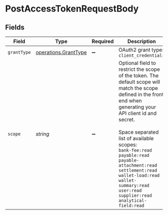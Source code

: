 # PostAccessTokenRequestBody


## Fields

| Field                                                                                                                                                                                                                                                                                                                                                                                | Type                                                                                                                                                                                                                                                                                                                                                                                 | Required                                                                                                                                                                                                                                                                                                                                                                             | Description                                                                                                                                                                                                                                                                                                                                                                          | Example                                                                                                                                                                                                                                                                                                                                                                              |
| ------------------------------------------------------------------------------------------------------------------------------------------------------------------------------------------------------------------------------------------------------------------------------------------------------------------------------------------------------------------------------------ | ------------------------------------------------------------------------------------------------------------------------------------------------------------------------------------------------------------------------------------------------------------------------------------------------------------------------------------------------------------------------------------ | ------------------------------------------------------------------------------------------------------------------------------------------------------------------------------------------------------------------------------------------------------------------------------------------------------------------------------------------------------------------------------------ | ------------------------------------------------------------------------------------------------------------------------------------------------------------------------------------------------------------------------------------------------------------------------------------------------------------------------------------------------------------------------------------ | ------------------------------------------------------------------------------------------------------------------------------------------------------------------------------------------------------------------------------------------------------------------------------------------------------------------------------------------------------------------------------------ |
| `grantType`                                                                                                                                                                                                                                                                                                                                                                          | [operations.GrantType](../../../sdk/models/operations/granttype.md)                                                                                                                                                                                                                                                                                                                  | :heavy_minus_sign:                                                                                                                                                                                                                                                                                                                                                                   | OAuth2 grant type: `client_credentials`                                                                                                                                                                                                                                                                                                                                              |                                                                                                                                                                                                                                                                                                                                                                                      |
| `scope`                                                                                                                                                                                                                                                                                                                                                                              | *string*                                                                                                                                                                                                                                                                                                                                                                             | :heavy_minus_sign:                                                                                                                                                                                                                                                                                                                                                                   | Optional field to restrict the scope of the token. The default scope will match the scope defined in the front end when generating your API client id and secret.<br/><br/>Space separated list of available scopes:<br/>`bank-fee:read` `payable:read` `payable-attachment:read` `settlement:read` `wallet-load:read` `wallet-summary:read` `user:read` `supplier:read` `analytical-field:read` | bank-fee:read payable:read payable-attachment:read settlement:read wallet-load:read wallet-summary:read user:read supplier:read analytical-field:read                                                                                                                                                                                                                                |